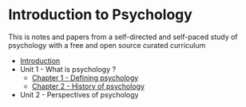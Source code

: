# Introduction to Psychology

This is notes and papers from a self-directed and self-paced study of psychology with a free and open source curated curriculum 

* [Introduction](README.md)
* Unit 1 - What is psychology ?
  * [Chapter 1 - Defining psychology](unit1chapter1.md)
  * [Chapter 2 - History of psychology](unit1chapter2.md)
* Unit 2 - Perspectives of psychology